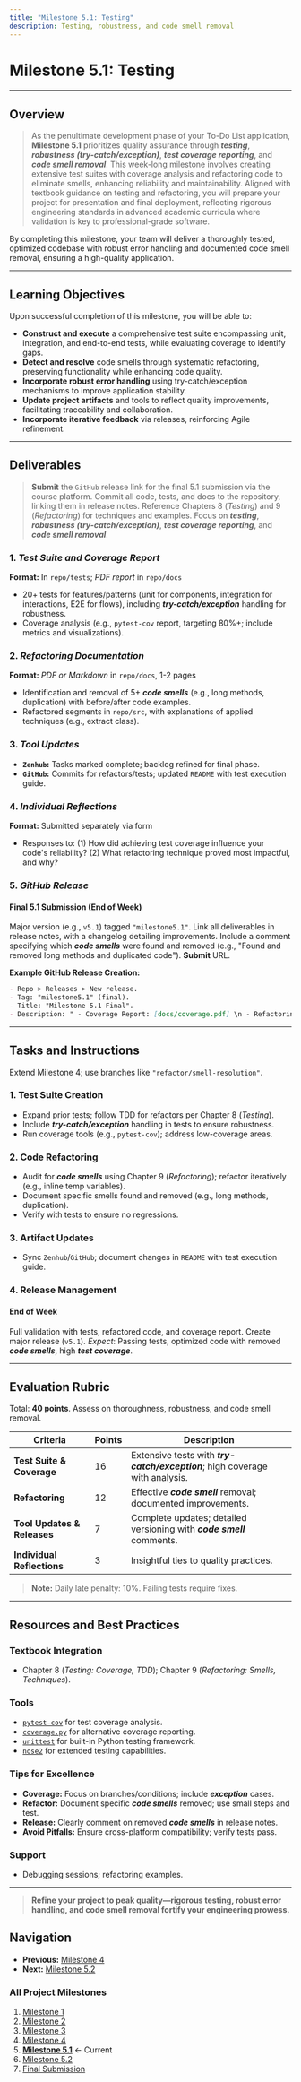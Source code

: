 ```yaml
---
title: "Milestone 5.1: Testing"
description: Testing, robustness, and code smell removal
---
```


# Milestone 5.1: Testing

---

## Overview

> As the penultimate development phase of your To-Do List application, **Milestone 5.1** prioritizes quality assurance through **_testing_**, **_robustness (try-catch/exception)_**, **_test coverage reporting_**, and **_code smell removal_**. This week-long milestone involves creating extensive test suites with coverage analysis and refactoring code to eliminate smells, enhancing reliability and maintainability. Aligned with textbook guidance on testing and refactoring, you will prepare your project for presentation and final deployment, reflecting rigorous engineering standards in advanced academic curricula where validation is key to professional-grade software.

By completing this milestone, your team will deliver a thoroughly tested, optimized codebase with robust error handling and documented code smell removal, ensuring a high-quality application.

---

## Learning Objectives

Upon successful completion of this milestone, you will be able to:

- **Construct and execute** a comprehensive test suite encompassing unit, integration, and end-to-end tests, while evaluating coverage to identify gaps.
- **Detect and resolve** code smells through systematic refactoring, preserving functionality while enhancing code quality.
- **Incorporate robust error handling** using try-catch/exception mechanisms to improve application stability.
- **Update project artifacts** and tools to reflect quality improvements, facilitating traceability and collaboration.
- **Incorporate iterative feedback** via releases, reinforcing Agile refinement.

---

## Deliverables

> **Submit** the `GitHub` release link for the final 5.1 submission via the course platform. Commit all code, tests, and docs to the repository, linking them in release notes. Reference Chapters 8 (*Testing*) and 9 (*Refactoring*) for techniques and examples. Focus on **_testing_**, **_robustness (try-catch/exception)_**, **_test coverage reporting_**, and **_code smell removal_**.

### 1. **_Test Suite and Coverage Report_**
**Format:** In `repo/tests`; *PDF report* in `repo/docs`  

- 20+ tests for features/patterns (unit for components, integration for interactions, E2E for flows), including **_try-catch/exception_** handling for robustness.
- Coverage analysis (e.g., `pytest-cov` report, targeting 80%+; include metrics and visualizations).

### 2. **_Refactoring Documentation_**
**Format:** *PDF or Markdown* in `repo/docs`, 1-2 pages  

- Identification and removal of 5+ **_code smells_** (e.g., long methods, duplication) with before/after code examples.
- Refactored segments in `repo/src`, with explanations of applied techniques (e.g., extract class).

### 3. **_Tool Updates_**

- **`Zenhub`:** Tasks marked complete; backlog refined for final phase.
- **`GitHub`:** Commits for refactors/tests; updated `README` with test execution guide.

### 4. **_Individual Reflections_**
**Format:** Submitted separately via form  

- Responses to: (1) How did achieving test coverage influence your code's reliability? (2) What refactoring technique proved most impactful, and why?

### 5. **_GitHub Release_**

#### Final 5.1 Submission (End of Week)
Major version (e.g., `v5.1`) tagged `"milestone5.1"`. Link all deliverables in release notes, with a changelog detailing improvements. Include a comment specifying which **_code smells_** were found and removed (e.g., "Found and removed long methods and duplicated code"). **Submit** URL.

**Example GitHub Release Creation:**  
```markdown
- Repo > Releases > New release.
- Tag: "milestone5.1" (final).
- Title: "Milestone 5.1 Final".
- Description: " - Coverage Report: [docs/coverage.pdf] \n - Refactoring Log: [docs/refactor.md] \n - Changelog: Added E2E tests and fixed smells. \n - Code Smells Removed: Long methods, duplicated code."
```

---

## Tasks and Instructions

Extend Milestone 4; use branches like `"refactor/smell-resolution"`.

### 1. **Test Suite Creation**
- Expand prior tests; follow TDD for refactors per Chapter 8 (*Testing*).
- Include **_try-catch/exception_** handling in tests to ensure robustness.
- Run coverage tools (e.g., `pytest-cov`); address low-coverage areas.

### 2. **Code Refactoring**
- Audit for **_code smells_** using Chapter 9 (*Refactoring*); refactor iteratively (e.g., inline temp variables).
- Document specific smells found and removed (e.g., long methods, duplication).
- Verify with tests to ensure no regressions.

### 3. **Artifact Updates**
- Sync `Zenhub`/`GitHub`; document changes in `README` with test execution guide.

### 4. **Release Management**

#### End of Week
Full validation with tests, refactored code, and coverage report. Create major release (`v5.1`). *Expect*: Passing tests, optimized code with removed **_code smells_**, high **_test coverage_**.

---

## Evaluation Rubric

Total: **40 points**. Assess on thoroughness, robustness, and code smell removal.

| **Criteria**              | **Points** | **Description**                                                                 |
|---------------------------|------------|---------------------------------------------------------------------------------|
| **Test Suite & Coverage**| 16         | Extensive tests with **_try-catch/exception_**; high coverage with analysis.     |
| **Refactoring**           | 12         | Effective **_code smell_** removal; documented improvements.                     |
| **Tool Updates & Releases**| 7         | Complete updates; detailed versioning with **_code smell_** comments.            |
| **Individual Reflections**| 3          | Insightful ties to quality practices.                                            |

> **Note:** Daily late penalty: 10%. Failing tests require fixes.

---

## Resources and Best Practices

### Textbook Integration
- Chapter 8 (*Testing: Coverage, TDD*); Chapter 9 (*Refactoring: Smells, Techniques*).

### Tools
- [`pytest-cov`](https://pytest-cov.readthedocs.io/en/latest/) for test coverage analysis.
- [`coverage.py`](https://coverage.readthedocs.io/en/latest/) for alternative coverage reporting.
- [`unittest`](https://docs.python.org/3/library/unittest.html) for built-in Python testing framework.
- [`nose2`](https://docs.nose2.io/en/latest/) for extended testing capabilities.

### Tips for Excellence
- **Coverage:** Focus on branches/conditions; include **_exception_** cases.
- **Refactor:** Document specific **_code smells_** removed; use small steps and test.
- **Release:** Clearly comment on removed **_code smells_** in release notes.
- **Avoid Pitfalls:** Ensure cross-platform compatibility; verify tests pass.

### Support
- Debugging sessions; refactoring examples.

---

> **Refine your project to peak quality—rigorous testing, robust error handling, and code smell removal fortify your engineering prowess.**

## Navigation

- **Previous:** [Milestone 4](milestone-4)
- **Next:** [Milestone 5.2](milestone-5-2)

### All Project Milestones
1. [Milestone 1](milestone-1)
2. [Milestone 2](milestone-2)
3. [Milestone 3](milestone-3)
4. [Milestone 4](milestone-4)
5. **[Milestone 5.1](milestone-5-1)** ← Current
6. [Milestone 5.2](milestone-5-2)
7. [Final Submission](milestone-final-submission)
